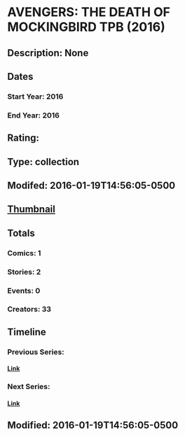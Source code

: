 # AVENGERS: THE DEATH OF MOCKINGBIRD TPB (2016)
## Description: None
## Dates
### Start Year: 2016
### End Year: 2016
## Rating: 
## Type: collection
## Modifed: 2016-01-19T14:56:05-0500
## [Thumbnail](http://i.annihil.us/u/prod/marvel/i/mg/b/40/image_not_available.jpg)
## Totals
### Comics: 1
### Stories: 2
### Events: 0
### Creators: 33
## Timeline
### Previous Series: 
#### [Link]()
### Next Series: 
#### [Link]()
## Modified: 2016-01-19T14:56:05-0500